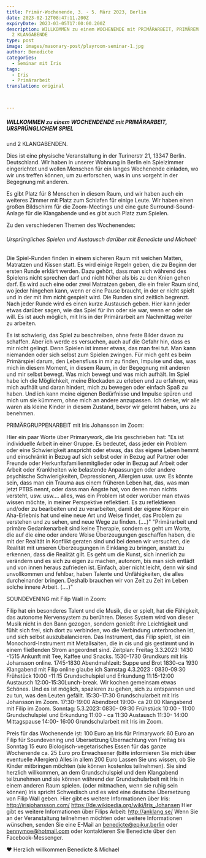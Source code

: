 ```yaml
---
title: Primär-Wochenende, 3. - 5. März 2023, Berlin
date: 2023-02-12T08:47:11.200Z
expiryDate: 2023-03-05T17:00:00.200Z
description: WILLKOMMEN zu einem WOCHENENDE mit PRIMÄRARBEIT, PRIMÄREM SPIEL und
  2 KLANGABENDE
type: post
image: images/masonary-post/playroom-seminar-1.jpg
author: Benedicte
categories:
  - Seminar mit Iris
tags:
  - Iris
  - Primärarbeit
translation: original



---
```


##### WILLKOMMEN zu einem WOCHENDENDE mit PRIMÄRARBEIT, URSPRÜNGLICHEM SPIEL
und 2 KLANGABENDEN.

Dies ist eine physische Veranstaltung in der Turinerstr 21, 13347 Berlin. Deutschland. Wir haben in unserer Wohnung in Berlin ein Spielzimmer eingerichtet und wollen Menschen für ein langes Wochenende einladen, wo wir uns treffen können, um zu erforschen, was in uns vorgeht in der Begegnung mit anderen.

Es gibt Platz für 8 Menschen in diesem Raum, und wir haben auch ein weiteres Zimmer mit Platz zum Schlafen für einige Leute.
Wir haben einen großen Bildschirm für die Zoom-Meetings und eine gute Surround-Sound-Anlage für die Klangabende und es gibt auch Platz zum Spielen.

Zu den verschiedenen Themen des Wochenendes:

###### Ursprüngliches Spielen und Austausch darüber mit Benedicte und Michael:

Die Spiel-Runden finden in einem sicheren Raum mit weichen Matten, Matratzen und Kissen statt.
Es wird einige Regeln geben, die zu Beginn der ersten Runde erklärt werden. Dazu gehört, dass man sich während des Spielens nicht sprechen darf und nicht höher als bis zu den Knien gehen darf. Es wird auch eine oder zwei Matratzen geben, die ein freier Raum sind, wo jeder hingehen kann, wenn er eine Pause braucht, in der er nicht spielt und in der mit ihm nicht gespielt wird. Die Runden sind zeitlich begrenzt.
Nach jeder Runde wird es einen kurze Austausch geben. Hier kann jeder etwas darüber sagen, wie das Spiel für ihn oder sie war, wenn er oder sie will. Es ist auch möglich, mit Iris in der Primärarbeit am Nachmittag weiter zu arbeiten.

Es ist schwierig, das Spiel zu beschreiben, ohne feste Bilder davon zu schaffen. Aber ich werde es versuchen, auch auf die Gefahr hin, dass es mir nicht gelingt.
Denn Spielen ist immer etwas, das man frei tut. Man kann niemanden oder sich selbst zum Spielen zwingen.
Für mich geht es beim Primärspiel darum, den Lebensfluss in mir zu finden, Impulse und das, was mich in diesem Moment, in diesem Raum, in der Begegnung mit anderen und mir selbst bewegt. Was mich bewegt und was mich aufhält.
Im Spiel habe ich die Möglichkeit, meine Blockaden zu erleben und zu erfahren, was mich aufhält und daran hindert, mich zu bewegen oder einfach Spaß zu haben. Und ich kann meine eigenen Bedürfnisse und Impulse spüren und mich um sie kümmern, ohne mich an andere anzupassen.
Ich denke, wir alle waren als kleine Kinder in diesem Zustand, bevor wir gelernt haben, uns zu benehmen.

PRIMÄRGRUPPENARBEIT mit Iris Johansson im Zoom:

Hier ein paar Worte über Primarywork, die Iris geschrieben hat:
"Es ist individuelle Arbeit in einer Gruppe. Es bedeutet, dass jeder ein Problem oder eine Schwierigkeit anspricht oder etwas, das das eigene Leben hemmt und einschränkt in Bezug auf sich selbst oder in Bezug auf Partner oder Freunde oder Herkunftsfamilienmitglieder oder in Bezug auf Arbeit oder Arbeit oder Krankheiten wie belastende Anpassungen oder andere psychische Schwierigkeiten, Depressionen, Allergien usw. usw. Es könnte sein, dass man ein Trauma aus einem früheren Leben hat, das, was man jetzt PTBS nennt, oder dass man Ängste hat, von denen man nichts versteht, usw. usw.... alles, was ein Problem ist oder worüber man etwas wissen möchte, in meiner Perspektive reflektiert. Es zu reflektieren und/oder zu bearbeiten und zu verarbeiten, damit der eigene Körper ein Aha-Erlebnis hat und eine neue Art und Weise findet, das Problem zu verstehen und zu sehen, und neue Wege zu finden. (....)"
"Primärarbeit und primäre Gedankenarbeit sind keine Therapie, sondern es geht um Worte, die auf die eine oder andere Weise Überzeugungen geschaffen haben, die mit der Realität in Konflikt geraten sind und bei denen wir versuchen, die Realität mit unseren Überzeugungen in Einklang zu bringen, anstatt zu erkennen, dass die Realität gilt. Es geht um die Kunst, sich innerlich zu verändern und es sich zu eigen zu machen, autonom, bis man sich entlädt und von innen heraus zufrieden ist. Einfach, aber nicht leicht, denn wir sind unvollkommen und fehlbar, haben Talente und Unfähigkeiten, die alles durcheinander bringen. Deshalb brauchen wir von Zeit zu Zeit im Leben solche innere Arbeit. (....)"

SOUNDEVENING mit Filip Wall in Zoom:

Filip hat ein besonderes Talent und die Musik, die er spielt, hat die Fähigkeit, das autonome Nervensystem zu berühren. Dieses System wird von dieser Musik nicht in den Bann gezogen, sondern genießt ihre Leichtigkeit und fühlt sich frei, sich dort zu verbinden, wo die Verbindung unterbrochen ist, und sich selbst auszubalancieren.
Das Instrument, das Filip spielt, ist ein Monochord-Instrument mit Metallsaiten, die in cis und gis gestimmt und in einem fließenden Strom angeordnet sind.
Zeitplan:
Freitag 3.3.2023:
1430 -1515 Ankunft mit Tee, Kaffee und Snacks.
1530-1730 Grundkurs mit Iris Johansson online.
1745-1830 Abendmahlzeit: Suppe und Brot
1830-ca 1930 Klangabend mit Filip online glaube ich
Samstag 4.3.2023 :
0830-09:30 Frühstück
10:00 -11:15 Grundschulspiel und Erkundung
11:15-12:00 Austausch
12:00-15:30Lunch-break. Wir kochen gemeinsam etwas Schönes. Und es ist möglich, spazieren zu gehen, sich zu entspannen und zu tun, was den Leuten gefällt.
15:30-17:30 Grundschularbeit mit Iris Johansson im Zoom.
17:30-19:00 Abendbrot
19:00- ca 20:00 Klangabend
mit Filip im Zoom.
Sonntag: 5.3.2023:
0830- 09:30 Frühstück
10:00 - 11:00 Grundschulspiel und Erkundung
11:00 - ca 11:30 Austausch
11:30- 14:00 Mittagspause
14:00- 16:00 Grundschularbeit mit Iris im Zoom.

Preis für das Wochenende ist:
100 Euro an Iris für Primarywork
60 Euro an Filip für Soundevening und Übersetzung
Übernachtung von Freitag bis Sonntag 15 euro
Biologisch-vegetarisches Essen für das ganze Wochenende ca. 25 Euro pro Erwachsener (bitte informieren Sie mich über eventuelle Allergien)
Alles in allem 200 Euro
Lassen Sie uns wissen, ob Sie Kinder mitbringen möchten (sie können kostenlos teilnehmen). Sie sind herzlich willkommen, an dem Grundschulspiel und dem Klangabend teilzunehmen und sie können während der Grundschularbeit mit Iris in einem anderen Raum spielen. (oder mitmachen, wenn sie ruhig sein können)
Iris spricht Schwedisch und es wird eine deutsche Übersetzung von Filip Wall geben.
Hier gibt es weitere Informationen über Iris:
http://irisjohansson.com/
https://de.wikipedia.org/wiki/Iris_Johansen
Hier gibt es weitere Informationen über Filips Arbeit:
http://anklang.se/
Wenn Sie an der Veranstaltung teilnehmen möchten oder weitere Informationen wünschen, senden Sie eine E-Mail an benedicte@epikur.berlin oder bennymoe@hotmail.com oder kontaktieren Sie Benedicte über den Facebook-Messenger.

❤️ Herzlich willkommen
Benedicte & Michael
